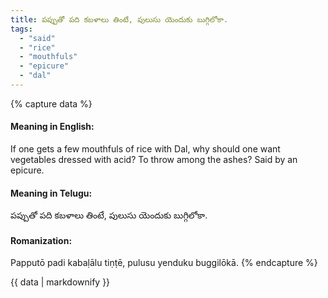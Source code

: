 ```yaml
---
title: పప్పుతో పది కబళాలు తింటే, పులుసు యెందుకు బుగ్గిలోకా.
tags:
  - "said"
  - "rice"
  - "mouthfuls"
  - "epicure"
  - "dal"
---
```


{% capture data %}
#### Meaning in English:
If one gets a few mouthfuls of rice with Dal, why should one want vegetables dressed with acid? To throw among the ashes?
Said by an epicure.

#### Meaning in Telugu:
పప్పుతో పది కబళాలు తింటే, పులుసు యెందుకు బుగ్గిలోకా.

#### Romanization:
Papputō padi kabaḷālu tiṇṭē, pulusu yenduku buggilōkā.
{% endcapture %}

{{ data | markdownify }}

